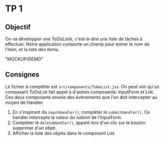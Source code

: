 # TP 1

## Objectif
On va développer une ToDoListe, c'est-à-dire une liste de tâches à effectuer.
Notre application comporte un champ pour entrer le nom de l'item, et la liste des items.

"MOCKUP/DEMO"

## Consignes
Le fichier à compléter est `src/components/ToDoList.jsx`.
On peut voir qu'un composant ToDoList fait appel à d'autres composants: InputForm et List.
Ces deux composants envoie des évènements que l'on doit intercepter au moyen de Handler.

1. En s'inspirant du `inputHandler()`, compléter le `submitHandler()`. Ce handler intercepte la valeur du submit de l'InputForm.
2. Compléter le `deleteHandler()`, appelé lors d'un clic sur le bouton supprimer d'un objet.
3. Afficher la liste des objets dans le composant List.